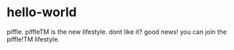 # hello-world


piffle. piffleTM is the new lifestyle. dont like it? good news! you can join the piffle!TM lifestyle.
